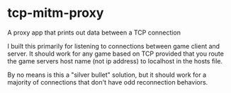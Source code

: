 # tcp-mitm-proxy
A proxy app that prints out data between a TCP connection

I built this primarily for listening to connections between game client and server. It should work for any game based on TCP provided that you route the game servers host name (not ip address) to localhost in the hosts file.

By no means is this a "silver bullet" solution, but it should work for a majority of connections that don't have odd reconnection behaviors.
